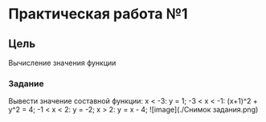 # Практическая работа №1
## Цель
Вычисление значения функции
### Задание
Вывести значение составной функции: 
x < -3: y = 1;
-3 < x < -1: (x+1)^2 + y^2 = 4;
-1 < x < 2: y = -2;
x > 2: y = x - 4;
![image](./Снимок задания.png)
